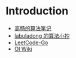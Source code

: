 # Introduction

* [高畅的算法笔记](https://github.com/changgyhub/leetcode_101)
* [labuladong 的算法小抄](https://labuladong.gitbook.io/algo/)
* [LeetCode-Go](https://github.com/halfrost/LeetCode-Go)
* [OI Wiki](https://oi-wiki.org/)

